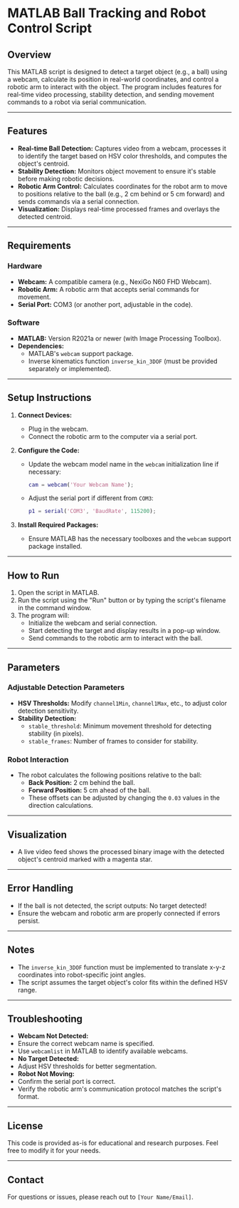 # MATLAB Ball Tracking and Robot Control Script

## Overview
This MATLAB script is designed to detect a target object (e.g., a ball) using a webcam, calculate its position in real-world coordinates, and control a robotic arm to interact with the object. The program includes features for real-time video processing, stability detection, and sending movement commands to a robot via serial communication.

---

## Features
- **Real-time Ball Detection:** Captures video from a webcam, processes it to identify the target based on HSV color thresholds, and computes the object's centroid.
- **Stability Detection:** Monitors object movement to ensure it's stable before making robotic decisions.
- **Robotic Arm Control:** Calculates coordinates for the robot arm to move to positions relative to the ball (e.g., 2 cm behind or 5 cm forward) and sends commands via a serial connection.
- **Visualization:** Displays real-time processed frames and overlays the detected centroid.

---

## Requirements

### Hardware
- **Webcam:** A compatible camera (e.g., NexiGo N60 FHD Webcam).
- **Robotic Arm:** A robotic arm that accepts serial commands for movement.
- **Serial Port:** COM3 (or another port, adjustable in the code).

### Software
- **MATLAB:** Version R2021a or newer (with Image Processing Toolbox).
- **Dependencies:**
  - MATLAB's `webcam` support package.
  - Inverse kinematics function `inverse_kin_3DOF` (must be provided separately or implemented).

---

## Setup Instructions
1. **Connect Devices:**
   - Plug in the webcam.
   - Connect the robotic arm to the computer via a serial port.

2. **Configure the Code:**
   - Update the webcam model name in the `webcam` initialization line if necessary:
     ```matlab
     cam = webcam('Your Webcam Name');
     ```
   - Adjust the serial port if different from `COM3`:
     ```matlab
     p1 = serial('COM3', 'BaudRate', 115200);
     ```

3. **Install Required Packages:**
   - Ensure MATLAB has the necessary toolboxes and the `webcam` support package installed.

---

## How to Run
1. Open the script in MATLAB.
2. Run the script using the "Run" button or by typing the script's filename in the command window.
3. The program will:
   - Initialize the webcam and serial connection.
   - Start detecting the target and display results in a pop-up window.
   - Send commands to the robotic arm to interact with the ball.

---

## Parameters

### Adjustable Detection Parameters
- **HSV Thresholds:** Modify `channel1Min`, `channel1Max`, etc., to adjust color detection sensitivity.
- **Stability Detection:**
  - `stable_threshold`: Minimum movement threshold for detecting stability (in pixels).
  - `stable_frames`: Number of frames to consider for stability.

### Robot Interaction
- The robot calculates the following positions relative to the ball:
  - **Back Position:** 2 cm behind the ball.
  - **Forward Position:** 5 cm ahead of the ball.
  - These offsets can be adjusted by changing the `0.03` values in the direction calculations.

---

## Visualization
- A live video feed shows the processed binary image with the detected object's centroid marked with a magenta star.

---

## Error Handling
- If the ball is not detected, the script outputs:
No target detected!
- Ensure the webcam and robotic arm are properly connected if errors persist.

---

## Notes
- The `inverse_kin_3DOF` function must be implemented to translate x-y-z coordinates into robot-specific joint angles.
- The script assumes the target object's color fits within the defined HSV range.

---

## Troubleshooting
- **Webcam Not Detected:**
- Ensure the correct webcam name is specified.
- Use `webcamlist` in MATLAB to identify available webcams.
- **No Target Detected:**
- Adjust HSV thresholds for better segmentation.
- **Robot Not Moving:**
- Confirm the serial port is correct.
- Verify the robotic arm's communication protocol matches the script's format.

---

## License
This code is provided as-is for educational and research purposes. Feel free to modify it for your needs.

---

## Contact
For questions or issues, please reach out to `[Your Name/Email]`.
